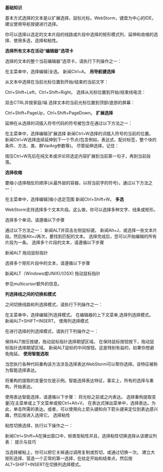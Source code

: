 **基础知识**

基本方式选择的文本是以扩展选择，鼠标光标。WebStorm，键盘为中心的IDE，建议使用导航按键进行选择。

你可以选择以选定的文本片段的线路或片段中选择的矩形模式列、延伸和收缩的选择、使用多选，选择和粘性。

**选择所有文本在活动“编辑器”选项卡**

选择的文本的整个当前编辑器”选项卡，请执行下列操作之一：

在主菜单中，选择编辑|全选。
新闻Ctrl+A。
**用导航键选择**

从文本中选择在当前光标位置到开始/结束的当前文字：

Ctrl+Shift+Left，Ctrl+Shift+Right。
选择从光标位置到开始/结束线电流：

双击CTRL并按家庭/端
选择文本的当前光标位置到顶部/底部的屏幕：

Ctrl+Shift+PageUp，Ctrl+Shift+PageDown。
**扩展选择**

延伸在从选择的词插入符号代码的符号被包含在通过以下方法之一：

在主菜单中，选择编辑|扩展选择
新闻Ctrl+W选择的词插入符号的当前的位置。
新闻Ctrl+W选择连续延伸到下一个节点(包含例如，表达式、配对标签，整个块的条件、方法、类、群VarArg参数等)。
尽管延伸选择，记住：

按压Ctrl+W先后在纯文本或评论将选定内容扩展到当前第一句子，再到当前段落。


**选择收缩**

要缩小选择相反的顺序(从最外层的容器，以将当前字的符号)，通过以下方法之一：

在主菜单中，选择编辑|缩小选定范围
新闻Ctrl+Shift+W。
**多选**

WebStorm支持选择多个文本片段。这么做，你可以选择多种文字、线条或矩形。

选择多个单词，请遵循以下步骤

通过以下方法之一：
新闻ALT并双击左侧鼠标键。
新闻Alt+J，或选择一些文本片段。然后按Alt+J再次，要找到匹配的文本。
选择完成后，您可以开始编辑的所有片段为一条。
选择多个片段的文本，请遵循以下步骤

新闻ALT
拖动鼠标指针

选择多个矩形片段中的文本，请遵循以下步骤

新闻ALT（Windows或UNIX)/(OSX)
拖动鼠标指针


参见multicursor额外的信息。

**列选择线之间的切换和模式**

之间切换线路和列选择模式，请执行下列操作之一：

在主菜单中，选择编辑|列选择模式。
在编辑器的上下文菜单,选择列选择模式。
新闻ALT+SHIFT+INSERT。
使用列选择模式

在进行选择的列选择模式，请执行下列操作之一：

保持ALT按压按键，拖动鼠标指针选择期望区域。
在保持鼠标按钮按下，拖动鼠标指针选择期望区域。
新闻ALT鼠标的中间按钮。这是特别有益的，如果你想避免拖延。
**使用智能选取**

当您执行各种代码重构该方法涉及选择表达WebStorm可以帮你选择。该特征被称为智能选择表达。

将重构的提取的变量仅仅是示例。智能选择表达特征，事实上，所有的选择与重构，开始表达。

使用表达智能选择，请遵循以下步骤：
将光标之前或之内表达。
选择重构提取变量|在主菜单或上下文菜单或按Ctrl+Alt+V。
在表达式弹出菜单中，选择表达。为此，单击所需的表达。或者，可以使用向上箭头键和向下箭头键来定位到表达感兴趣，然后按进入选择它。
选择粘性

粘性切换选择，执行以下操作之一：

新闻Ctrl+Shift+A在弹出窗口中，帧类型粘性并且，选择粘性切换选择从该建议列表：
提示与技巧

当选择被粘上，你可以把它关掉通过调用复制或剪切，或通过切换一次。
建立大矩形选择、营造一个正常的第一选择，在给定开始和结束点，然后按ALT+SHIFT+INSERT在切换列选择模式。
